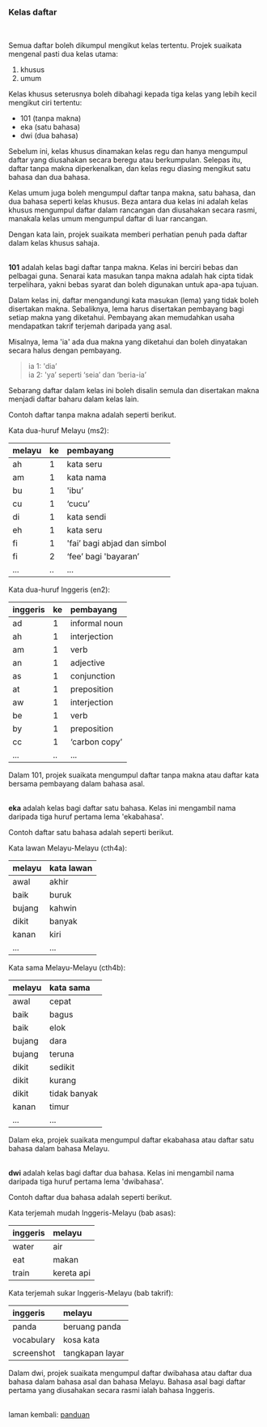 ---
---

### Kelas daftar
&ensp;  

Semua daftar boleh dikumpul mengikut kelas tertentu. Projek
suaikata mengenal pasti dua kelas utama:

1. khusus
2. umum

Kelas khusus seterusnya boleh dibahagi kepada tiga kelas
yang lebih kecil mengikut ciri tertentu:

- 101 (tanpa makna)
- eka (satu bahasa)
- dwi (dua bahasa)

Sebelum ini, kelas khusus dinamakan kelas regu dan hanya
mengumpul daftar yang diusahakan secara beregu atau
berkumpulan. Selepas itu, daftar tanpa makna diperkenalkan,
dan kelas regu diasing mengikut satu bahasa dan dua bahasa.

Kelas umum juga boleh mengumpul daftar tanpa makna, satu
bahasa, dan dua bahasa seperti kelas khusus. Beza antara
dua kelas ini adalah kelas khusus mengumpul daftar dalam
rancangan dan diusahakan secara rasmi, manakala kelas umum
mengumpul daftar di luar rancangan.

Dengan kata lain, projek suaikata memberi perhatian penuh
pada daftar dalam kelas khusus sahaja.

&nbsp;  
**101** adalah kelas bagi daftar tanpa makna. Kelas ini
berciri bebas dan pelbagai guna. Senarai kata masukan tanpa
makna adalah hak cipta tidak terpelihara, yakni bebas syarat
dan boleh digunakan untuk apa-apa tujuan.

Dalam kelas ini, daftar mengandungi kata masukan (lema)
yang tidak boleh disertakan makna. Sebaliknya, lema harus
disertakan pembayang bagi setiap makna yang diketahui.
Pembayang akan memudahkan usaha mendapatkan takrif terjemah
daripada yang asal.

Misalnya, lema 'ia' ada dua makna yang diketahui dan boleh
dinyatakan secara halus dengan pembayang.

> ia 1: 'dia’  
> ia 2: 'ya’ seperti ‘seia’ dan ‘beria-ia’  

Sebarang daftar dalam kelas ini boleh disalin semula dan
disertakan makna menjadi daftar baharu dalam kelas lain.

Contoh daftar tanpa makna adalah seperti berikut.

Kata dua-huruf Melayu (ms2):

| melayu | ke | pembayang                   |
|:------ |:-- |:--------------------------- |
| ah     | 1  | kata seru                   |
| am     | 1  | kata nama                   |
| bu     | 1  | 'ibu’                       |
| cu     | 1  | ‘cucu’                      |
| di     | 1  | kata sendi                  |
| eh     | 1  | kata seru                   |
| fi     | 1  | 'fai’ bagi abjad dan simbol |
| fi     | 2  | ‘fee’ bagi 'bayaran’        |
| ...    | .. | ...                         |

Kata dua-huruf Inggeris (en2):

| inggeris | ke | pembayang     |
|:-------- |:-- |:------------- |
| ad       | 1  | informal noun |
| ah       | 1  | interjection  |
| am       | 1  | verb          |
| an       | 1  | adjective     |
| as       | 1  | conjunction   |
| at       | 1  | preposition   |
| aw       | 1  | interjection  |
| be       | 1  | verb          |
| by       | 1  | preposition   |
| cc       | 1  | ‘carbon copy’ |
| ...      | .. | ...           |

Dalam 101, projek suaikata mengumpul daftar tanpa makna
atau daftar kata bersama pembayang dalam bahasa asal.

&nbsp;  
**eka** adalah kelas bagi daftar satu bahasa. Kelas ini
mengambil nama daripada tiga huruf pertama lema 'ekabahasa'.

Contoh daftar satu bahasa adalah seperti berikut.

Kata lawan Melayu-Melayu (cth4a):

| melayu | kata lawan |
|:------ |:---------- |
| awal   | akhir      |
| baik   | buruk      |
| bujang | kahwin     |
| dikit  | banyak     |
| kanan  | kiri       |
| ...    | ...        |

Kata sama Melayu-Melayu (cth4b):

| melayu | kata sama    |
|:------ |:------------ |
| awal   | cepat        |
| baik   | bagus        |
| baik   | elok         |
| bujang | dara         |
| bujang | teruna       |
| dikit  | sedikit      |
| dikit  | kurang       |
| dikit  | tidak banyak |
| kanan  | timur        |
| ...    | ...          |

Dalam eka, projek suaikata mengumpul daftar ekabahasa atau
daftar satu bahasa dalam bahasa Melayu.

&nbsp;  
**dwi** adalah kelas bagi daftar dua bahasa. Kelas ini
mengambil nama daripada tiga huruf pertama lema 'dwibahasa'.

Contoh daftar dua bahasa adalah seperti berikut.

Kata terjemah mudah Inggeris-Melayu (bab asas):

| inggeris | melayu     |
|:-------- |:---------- |
| water    | air        |
| eat      | makan      |
| train    | kereta api |

Kata terjemah sukar Inggeris-Melayu (bab takrif):

| inggeris   | melayu          |
|:---------- |:--------------- |
| panda      | beruang panda   |
| vocabulary | kosa kata       |
| screenshot | tangkapan layar |

Dalam dwi, projek suaikata mengumpul daftar dwibahasa atau
daftar dua bahasa dalam bahasa asal dan bahasa Melayu.
Bahasa asal bagi daftar pertama yang diusahakan secara rasmi
ialah bahasa Inggeris.

&emsp;  
laman kembali: [panduan][0]

  [0]: ../index.md
